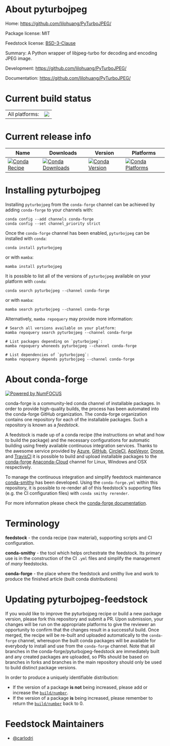 About pyturbojpeg
=================

Home: https://github.com/lilohuang/PyTurboJPEG/

Package license: MIT

Feedstock license: [BSD-3-Clause](https://github.com/conda-forge/pyturbojpeg-feedstock/blob/main/LICENSE.txt)

Summary: A Python wrapper of libjpeg-turbo for decoding and encoding JPEG image.

Development: https://github.com/lilohuang/PyTurboJPEG/

Documentation: https://github.com/lilohuang/PyTurboJPEG/

Current build status
====================


<table><tr><td>All platforms:</td>
    <td>
      <a href="https://dev.azure.com/conda-forge/feedstock-builds/_build/latest?definitionId=10657&branchName=main">
        <img src="https://dev.azure.com/conda-forge/feedstock-builds/_apis/build/status/pyturbojpeg-feedstock?branchName=main">
      </a>
    </td>
  </tr>
</table>

Current release info
====================

| Name | Downloads | Version | Platforms |
| --- | --- | --- | --- |
| [![Conda Recipe](https://img.shields.io/badge/recipe-pyturbojpeg-green.svg)](https://anaconda.org/conda-forge/pyturbojpeg) | [![Conda Downloads](https://img.shields.io/conda/dn/conda-forge/pyturbojpeg.svg)](https://anaconda.org/conda-forge/pyturbojpeg) | [![Conda Version](https://img.shields.io/conda/vn/conda-forge/pyturbojpeg.svg)](https://anaconda.org/conda-forge/pyturbojpeg) | [![Conda Platforms](https://img.shields.io/conda/pn/conda-forge/pyturbojpeg.svg)](https://anaconda.org/conda-forge/pyturbojpeg) |

Installing pyturbojpeg
======================

Installing `pyturbojpeg` from the `conda-forge` channel can be achieved by adding `conda-forge` to your channels with:

```
conda config --add channels conda-forge
conda config --set channel_priority strict
```

Once the `conda-forge` channel has been enabled, `pyturbojpeg` can be installed with `conda`:

```
conda install pyturbojpeg
```

or with `mamba`:

```
mamba install pyturbojpeg
```

It is possible to list all of the versions of `pyturbojpeg` available on your platform with `conda`:

```
conda search pyturbojpeg --channel conda-forge
```

or with `mamba`:

```
mamba search pyturbojpeg --channel conda-forge
```

Alternatively, `mamba repoquery` may provide more information:

```
# Search all versions available on your platform:
mamba repoquery search pyturbojpeg --channel conda-forge

# List packages depending on `pyturbojpeg`:
mamba repoquery whoneeds pyturbojpeg --channel conda-forge

# List dependencies of `pyturbojpeg`:
mamba repoquery depends pyturbojpeg --channel conda-forge
```


About conda-forge
=================

[![Powered by
NumFOCUS](https://img.shields.io/badge/powered%20by-NumFOCUS-orange.svg?style=flat&colorA=E1523D&colorB=007D8A)](https://numfocus.org)

conda-forge is a community-led conda channel of installable packages.
In order to provide high-quality builds, the process has been automated into the
conda-forge GitHub organization. The conda-forge organization contains one repository
for each of the installable packages. Such a repository is known as a *feedstock*.

A feedstock is made up of a conda recipe (the instructions on what and how to build
the package) and the necessary configurations for automatic building using freely
available continuous integration services. Thanks to the awesome service provided by
[Azure](https://azure.microsoft.com/en-us/services/devops/), [GitHub](https://github.com/),
[CircleCI](https://circleci.com/), [AppVeyor](https://www.appveyor.com/),
[Drone](https://cloud.drone.io/welcome), and [TravisCI](https://travis-ci.com/)
it is possible to build and upload installable packages to the
[conda-forge](https://anaconda.org/conda-forge) [Anaconda-Cloud](https://anaconda.org/)
channel for Linux, Windows and OSX respectively.

To manage the continuous integration and simplify feedstock maintenance
[conda-smithy](https://github.com/conda-forge/conda-smithy) has been developed.
Using the ``conda-forge.yml`` within this repository, it is possible to re-render all of
this feedstock's supporting files (e.g. the CI configuration files) with ``conda smithy rerender``.

For more information please check the [conda-forge documentation](https://conda-forge.org/docs/).

Terminology
===========

**feedstock** - the conda recipe (raw material), supporting scripts and CI configuration.

**conda-smithy** - the tool which helps orchestrate the feedstock.
                   Its primary use is in the construction of the CI ``.yml`` files
                   and simplify the management of *many* feedstocks.

**conda-forge** - the place where the feedstock and smithy live and work to
                  produce the finished article (built conda distributions)


Updating pyturbojpeg-feedstock
==============================

If you would like to improve the pyturbojpeg recipe or build a new
package version, please fork this repository and submit a PR. Upon submission,
your changes will be run on the appropriate platforms to give the reviewer an
opportunity to confirm that the changes result in a successful build. Once
merged, the recipe will be re-built and uploaded automatically to the
`conda-forge` channel, whereupon the built conda packages will be available for
everybody to install and use from the `conda-forge` channel.
Note that all branches in the conda-forge/pyturbojpeg-feedstock are
immediately built and any created packages are uploaded, so PRs should be based
on branches in forks and branches in the main repository should only be used to
build distinct package versions.

In order to produce a uniquely identifiable distribution:
 * If the version of a package **is not** being increased, please add or increase
   the [``build/number``](https://docs.conda.io/projects/conda-build/en/latest/resources/define-metadata.html#build-number-and-string).
 * If the version of a package **is** being increased, please remember to return
   the [``build/number``](https://docs.conda.io/projects/conda-build/en/latest/resources/define-metadata.html#build-number-and-string)
   back to 0.

Feedstock Maintainers
=====================

* [@carlodri](https://github.com/carlodri/)

